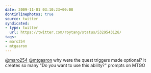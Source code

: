 ```yaml
---
date: 2009-11-01 03:10:23+00:00
dontinlinephotos: true
source: twitter
syndicated:
- type: twitter
  url: https://twitter.com/roytang/status/5329543128/
tags:
- maro254
- mtgaaron
---
```


[@maro254](https://twitter.com/maro254/) [@mtgaaron](https://twitter.com/mtgaaron/) why were the quest triggers made optional? It creates so many "Do you want to use this ability?" prompts on MTGO